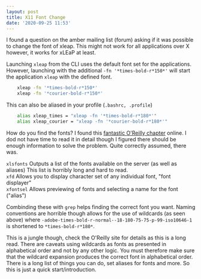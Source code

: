 ```yaml
---
layout: post
title: X11 Font Change
date: '2020-09-25 11:53'
---
```


I found a question on the amber mailing list (forum) asking if it was possible to change the font of xleap. This might not work for all applications over X however, it works for xLEaP at least.

Launching `xleap` from the CLI uses the default font set for the applications. However, launching with the additional `-fn '*times-bold-r*150*'` will start the application `xleap` with the defined font.
```bash
    xleap -fn '*times-bold-r*150*'
    xleap -fn '*courier-bold-r*150*'
```
This can also be aliased in your profile (`.bashrc, .profile`)
```bash
    alias xleap_times = "xleap -fn '*times-bold-r*180*'"
    alias xleap_courier = "xleap -fn '*courier-bold-r*180*'"
```
How do you find the fonts? I found this [fantastic O'Reilly chapter](https://www.oreilly.com/library/view/x-window-system/9780937175149/Chapter05.html) online. I dod not have time to read it in detail though I figured there should be enough information to solve the problem. Quite correctly assumed, there was.

`xlsfonts` Outputs a list of the fonts available on the server (as well as aliases) This list is horribly long and hard to read.  
`xfd` Allows you to display character set of any individual font, "font displayer"  
`xfontsel` Allows previewing of fonts and selecting a name for the font ("alias")  

Combinding these with `grep` helps finding the correct font you want. Naming conventions are horrible though allows for the use of wildcards (as seen above) where `-adobe-times-bold-r-normal--18-180-75-75-p-99-iso10646-1` is shortened to `*times-bold-r*180*`.

This is a jungle though, check the O'Reilly site for details as this is a long read. There are caveats using wildcards as fonts as presented in alphabetical order and not by any other logic. You must therefore make sure that the wildcard expansion produces the correct font in alphabetical order. There is a long list of things you can do, set aliases for fonts and more. So this is just a quick start/introduction.
